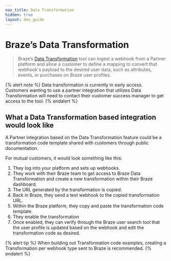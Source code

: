 ```yaml
---
nav_title: Data Transformation
hidden: true
layout: dev_guide
---
```


# Braze’s Data Transformation

> Braze’s [Data Transformation]({{site.baseurl}}/data_transformation/) tool can ingest a webhook from a Partner platform and allow a customer to define a mapping to convert that webhook's payload to the desired user data, such as attributes, events, or purchases on Braze user profiles.

{% alert note %}
Data transformation is currently in early access. Customers wanting to use a partner integration that utilizes Data Transformation will need to contact their customer success manager to get access to the tool.
{% endalert %}

## What a Data Transformation based integration would look like

A Partner integration based on the Data Transformation feature could be a transformation code template shared with customers through public documentation.

For mutual customers, it would look something like this:

1. They log into your platform and sets up webhooks.
2. They work with their Braze team to get access to Braze Data Transformation and create a new transformation within their Braze dashboard.
3. The URL generated by the transformation is copied.
4. Back in Braze, they send a test webhook to the copied transformation URL.
5. Within the Braze platform, they copy and paste the transformation code template.
6. They enable the transformation
7. Once enabled, they can verify through the Braze user search tool that the user profile is updated based on the webhook and edit the transformation code as desired.

{% alert tip %}
When building out Transformation code examples, creating a Transformation per webhook type sent to Braze is recommended.
{% endalert %}